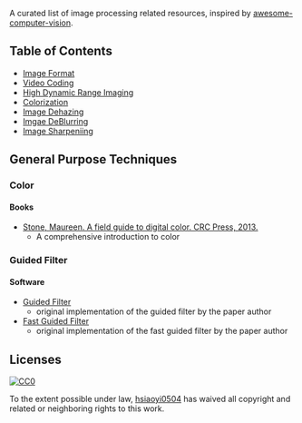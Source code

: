 
A curated list of image processing related resources, inspired by [awesome-computer-vision](https://github.com/jbhuang0604/awesome-computer-vision).

## Table of Contents
 - [Image Format](https://github.com/hsiaoyi0504/ImageProcessingTechniques/blob/master/imageFormat.md)
 - [Video Coding](https://github.com/hsiaoyi0504/ImageProcessingTechniques/blob/master/videoCoding.md)
 - [High Dynamic Range Imaging](https://github.com/hsiaoyi0504/ImageProcessingTechniques/blob/master/highDynamicRangeImaging.md)
 - [Colorization](https://github.com/hsiaoyi0504/ImageProcessingTechniques/blob/master/colorization.md)
 - [Image Dehazing]()
 - [Imgae DeBlurring]()
 - [Image Sharpeniing]()

## General Purpose Techniques
### Color
#### Books
 - [Stone, Maureen. A field guide to digital color. CRC Press, 2013.](https://books.google.com.tw/books?hl=zh-TW&lr=&id=02TOBQAAQBAJ&oi=fnd&pg=PP1&ots=t0Rm0mAccW&sig=rOTxqL6HaIZzwmUnCba4KJBJ0ZA&redir_esc=y#v=onepage&q&f=false)
 	+ A comprehensive introduction to color

### Guided Filter
#### Software
 - [Guided Filter](http://research.microsoft.com/en-us/um/people/kahe/eccv10/guided-filter-code-v1.rar)
 	+ original implementation of the guided filter by the paper author
 - [Fast Guided Filter](http://research.microsoft.com/en-us/um/people/kahe/eccv10/fast-guided-filter-code-v1.rar)
 	+ original implementation of the fast guided filter by the paper author

## Licenses

[![CC0](http://i.creativecommons.org/p/zero/1.0/88x31.png)](http://creativecommons.org/publicdomain/zero/1.0/)

To the extent possible under law, [hsiaoyi0504](https://github.com/hsiaoyi0504) has waived all copyright and related or neighboring rights to this work.

